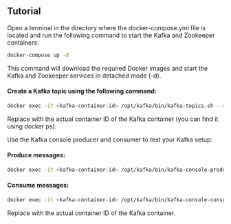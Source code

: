 ## Tutorial
Open a terminal in the directory where the docker-compose.yml file is located and run the following command to start the Kafka and Zookeeper containers:

```bash
docker-compose up -d
```

This command will download the required Docker images and start the Kafka and Zookeeper services in detached mode (-d).


#### Create a Kafka topic using the following command:
```bash
docker exec -it <kafka-container-id> /opt/kafka/bin/kafka-topics.sh --create --zookeeper zookeeper:2181 --replication-factor 1 --partitions 1 --topic my-topic
```
Replace <kafka-container-id> with the actual container ID of the Kafka container (you can find it using docker ps).


Use the Kafka console producer and consumer to test your Kafka setup:

#### Produce messages:
```bash
docker exec -it <kafka-container-id> /opt/kafka/bin/kafka-console-producer.sh --broker-list localhost:9092 --topic my-topic
```
#### Consume messages:
```bash
docker exec -it <kafka-container-id> /opt/kafka/bin/kafka-console-consumer.sh --bootstrap-server localhost:9092 --topic my-topic --from-beginning
```
Replace <kafka-container-id> with the actual container ID of the Kafka container.

